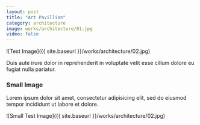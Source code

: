 ```yaml
---
layout: post
title: "Art Pavillion"
category: architecture
image: works/architecture/01.jpg
video: false
---
```


![Test Image]({{ site.baseurl }}/works/architecture/02.jpg)

Duis aute irure dolor in reprehenderit in voluptate velit esse cillum dolore eu fugiat nulla pariatur.

### Small Image

Lorem ipsum dolor sit amet, consectetur adipisicing elit, sed do eiusmod tempor incididunt ut labore et dolore.

![Small Test Image]({{ site.baseurl }}/works/architecture/02.jpg)
